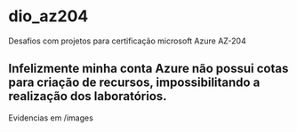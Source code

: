 # dio_az204
Desafios com projetos para certificação microsoft Azure AZ-204


## Infelizmente minha conta Azure não possui cotas para criação de recursos, impossibilitando a realização dos laboratórios.

Evidencias em /images